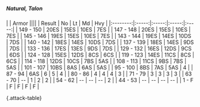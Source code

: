 ##### Natural, Talon

|      |   Armor   ||||
|   Result   |   No   |   Lt   |   Md   |   Hvy   |
|:--------:|:-----:|:-----:|:-----:|:-----:|
| 149 - 150 | 20ES | 15ES | 10ES | 7ES |
| 147 - 148 | 20ES | 15ES | 10ES | 7ES |
| 145 - 146 | 19ES | 15ES | 10ES | 7ES |
| 143 - 144 | 19ES | 14ES | 10DS | 7DS |
| 140 - 142 | 18ES | 14ES | 10DS | 7DS |
| 137 - 139 | 18ES | 14ES | 9DS | 7DS |
| 133 - 136 | 17ES | 13ES | 9DS | 7DS |
| 129 - 132 | 16ES | 12DS | 9CS | 6DS |
| 124 - 128 | 15ES | 12DS | 8CS | 6CS |
| 119 - 123 | 14ES | 11CS | 8CS | 6CS |
| 114 - 118 | 12DS | 10CS | 7BS | 5AS |
| 108 - 113 | 11CS | 9BS | 7BS | 5AS |
| 101 - 107 | 10BS | 8AS | 6AS | 5AS |
| 95 - 100 | 8BS | 7AS | 5AS | 4 |
| 87 - 94 | 6AS | 6 | 5 | 4 |
| 80 - 86 | 4 | 4 | 4 | 3 |
| 71 - 79 | 3 | 3 | 3 | 3 |
| 63 - 70 | --  | 1 | 2 | 2 |
| 54 - 62 | --  | --  | --  | 2 |
| 44 - 53 | --  | --  | --  | --  |
| 1 - F | F | F | F | F |

{.attack-table}
